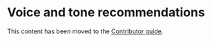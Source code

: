 # Voice and tone recommendations

This content has been moved to the [Contributor guide](/contribute/dotnet-voice-tone).
